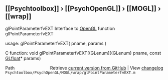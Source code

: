 ## [[Psychtoolbox]] &#8250; [[PsychOpenGL]] &#8250; [[MOGL]] &#8250; [[wrap]]

glPointParameterfvEXT  Interface to [OpenGL](OpenGL) function glPointParameterfvEXT  
  
usage:  glPointParameterfvEXT( pname, params )  
  
C function:  void glPointParameterfvEXT[(GLenum]((GLenum) pname, const [GLfloat](GLfloat)\* params)  




<div class="code_header" style="text-align:right;">
  <span style="float:left;">Path&nbsp;&nbsp;</span> <span class="counter">Retrieve <a href=
  "https://raw.github.com/Psychtoolbox-3/Psychtoolbox-3/beta/Psychtoolbox/PsychOpenGL/MOGL/wrap/glPointParameterfvEXT.m">current version from GitHub</a> | View <a href=
  "https://github.com/Psychtoolbox-3/Psychtoolbox-3/commits/beta/Psychtoolbox/PsychOpenGL/MOGL/wrap/glPointParameterfvEXT.m">changelog</a></span>
</div>
<div class="code">
  <code>Psychtoolbox/PsychOpenGL/MOGL/wrap/glPointParameterfvEXT.m</code>
</div>

